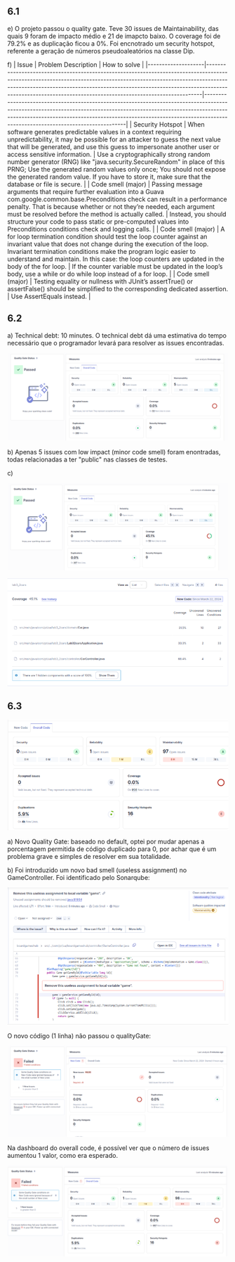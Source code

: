 ## 6.1

e) O projeto passou o quality gate. Teve 30 issues de Maintainability, das quais 9 foram de impacto médio e 21 de imapcto baixo. O coverage foi de 79.2% e as duplicação ficou a 0%. Foi encnotrado um security hotspot, referente a geração de números pseudoaleatórios na classe Dip.

f) 
| Issue              | Problem Description                                                                                                                                                                                                                                                                                                  | How to solve                                                                                                                                                                                                                                                                               |
|--------------------|----------------------------------------------------------------------------------------------------------------------------------------------------------------------------------------------------------------------------------------------------------------------------------------------------------------------|--------------------------------------------------------------------------------------------------------------------------------------------------------------------------------------------------------------------------------------------------------------------------------------------|
| Security Hotspot   | When software generates predictable values in a context requiring unpredictability, it may be possible for an attacker to guess the next value that will be generated, and use this guess to impersonate another user or access sensitive information.                                                               | Use a cryptographically strong random number generator (RNG) like "java.security.SecureRandom" in place of this PRNG; Use the generated random values only once; You should not expose the generated random value. If you have to store it, make sure that the database or file is secure. |
| Code smell (major) | Passing message arguments that require further evaluation into a Guava  com.google.common.base.Preconditions  check can result in a performance penalty. That is because whether or not they’re needed, each  argument must be resolved before the method is actually called.                                        | Instead, you should structure your code to pass static or pre-computed values into Preconditions conditions check and logging calls.                                                                                                                                                       |
| Code smell (major) | A for loop termination condition should test the loop counter against an invariant value that does not change during the execution of the loop. Invariant termination conditions make the program logic easier to understand and maintain. In this case: the loop counters are updated in the body of the  for loop. | If the counter variable must be updated in the loop’s body, use a while or do while loop instead of a for loop.                                                                                                                                                                            |
| Code smell (major) | Testing equality or nullness with JUnit’s assertTrue() or assertFalse() should be simplified to the corresponding dedicated assertion.                                                                                                                                                                               | Use AssertEquals instead.                                                                                                                                                                                                                                                                  |


## 6.2

a) Technical debt: 10 minutes. O technical debt dá uma estimativa do tempo necessário que o programador levará para resolver as issues encontradas.


![dashboard](dashboard.png)

b) Apenas 5 issues com low impact (minor code smell) foram enontradas, todas relacionadas a ter "public" nas classes de testes.

c) 


![dashboard_com_jacoco](dashboard_jacoco.png)

![coverage](coverage.png)


## 6.3

![ies_dashboard](ies_dashboard.png)

a) Novo Quality Gate: baseado no default, optei por mudar apenas a porcentagem permitida de código duplicado para 0, por achar que é um problema grave e simples de resolver em sua totalidade.

b) Foi introduzido um novo bad smell (useless assignment) no GameController. Foi identificado pelo Sonarqube:

![new_bad_smell](new_bad_smell.png)

O novo código (1 linha) não passou o qualityGate:

![new_code_fail](new_code_fail.png)

Na dashboard do overall code, é possível ver que o número de issues aumentou 1 valor, como era esperado.

![overall_code_fail](overall_code_fail.png) 
